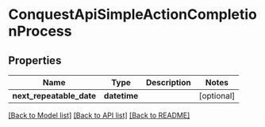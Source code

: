 # ConquestApiSimpleActionCompletionProcess

## Properties
Name | Type | Description | Notes
------------ | ------------- | ------------- | -------------
**next_repeatable_date** | **datetime** |  | [optional] 

[[Back to Model list]](../README.md#documentation-for-models) [[Back to API list]](../README.md#documentation-for-api-endpoints) [[Back to README]](../README.md)


